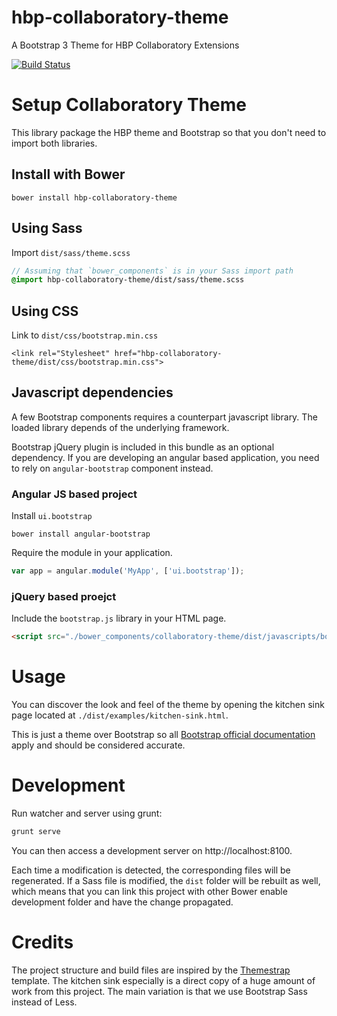 # hbp-collaboratory-theme

A Bootstrap 3 Theme for HBP Collaboratory Extensions

[![Build Status](https://bbpcode.epfl.ch/ci/buildStatus/icon?job=platform.collaboratory-theme.github&build=1)](https://bbpcode.epfl.ch/ci/job/platform.collaboratory-theme.github/1/)

# Setup Collaboratory Theme

This library package the HBP theme and Bootstrap so that you don't need to
import both libraries.

## Install with Bower

```
bower install hbp-collaboratory-theme
```

## Using Sass

Import `dist/sass/theme.scss`

```scss
// Assuming that `bower_components` is in your Sass import path
@import hbp-collaboratory-theme/dist/sass/theme.scss
```

## Using CSS

Link to `dist/css/bootstrap.min.css`

```
<link rel="Stylesheet" href="hbp-collaboratory-theme/dist/css/bootstrap.min.css">
```

## Javascript dependencies

A few Bootstrap components requires a counterpart javascript library. The loaded
library depends of the underlying framework.

Bootstrap jQuery plugin is included in this bundle as an optional dependency.
If you are developing an angular based application, you need to rely on
`angular-bootstrap` component instead.

### Angular JS based project

Install `ui.bootstrap`

```
bower install angular-bootstrap
```

Require the module in your application.

```js
var app = angular.module('MyApp', ['ui.bootstrap']);
```

### jQuery based proejct

Include the `bootstrap.js` library in your HTML page.

```html
<script src="./bower_components/collaboratory-theme/dist/javascripts/bootstrap.min.js">
```

# Usage

You can discover the look and feel of the theme by opening the kitchen sink page located at `./dist/examples/kitchen-sink.html`.

This is just a theme over Bootstrap so all  [Bootstrap official documentation](http://getbootstrap.com/) apply and should be considered accurate.



# Development

Run watcher and server using grunt:

```bash
grunt serve
```

You can then access a development server on http://localhost:8100.

Each time a modification is detected, the corresponding files will be
regenerated. If a Sass file is modified, the `dist` folder will be rebuilt
as well, which means that you can link this project with other Bower enable
development folder and have the change propagated.

# Credits

The project structure and build files are inspired by the [Themestrap] template.
The kitchen sink especially is a direct copy of a huge amount of work from this
project.
The main variation is that we use Bootstrap Sass instead of Less.

[Themestrap]: http://code.divshot.com/themestrap/
